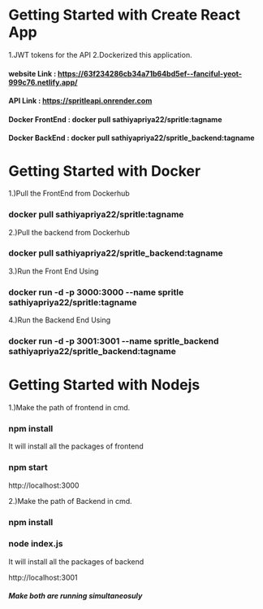 # Getting Started with Create React App
1.JWT tokens for the API 
2.Dockerized this application.

#### website Link    :          https://63f234286cb34a71b64bd5ef--fanciful-yeot-999c76.netlify.app/  <br>
#### API Link        :          https://spritleapi.onrender.com        <br>

#### Docker FrontEnd :          docker pull sathiyapriya22/spritle:tagname<br>
#### Docker BackEnd  :          docker pull sathiyapriya22/spritle_backend:tagname

# Getting Started with Docker

1.)Pull the FrontEnd from Dockerhub

###  docker pull sathiyapriya22/spritle:tagname<br>

2.)Pull the backend from Dockerhub

###  docker pull sathiyapriya22/spritle_backend:tagname

3.)Run the Front End Using

### docker run -d -p 3000:3000 --name spritle sathiyapriya22/spritle:tagname


4.)Run the Backend End Using

### docker run -d -p 3001:3001 --name spritle_backend sathiyapriya22/spritle_backend:tagname

# Getting Started with Nodejs

1.)Make the path of frontend in cmd.
### npm install
It will install all the packages of frontend
### npm start

http://localhost:3000

2.)Make the path of Backend in cmd.
### npm install
### node index.js

It will install all the packages of backend

http://localhost:3001
 ##### Make both are running simultaneosuly
